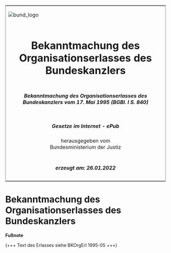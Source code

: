 <span id="DECKBLATT.html"></span>

<table border="0" frame="border" width="100%">

<tr valign="top">

<td align="left">

![bund\_logo](BfJ_2021_Web_de_de.gif)

</td>

<td align="right">

 

</td>

</tr>

<tr align="center" valign="middle">

<td colspan="2">

# Bekanntmachung des Organisationserlasses des Bundeskanzlers

</td>

</tr>

<tr align="center" valign="middle">

<td colspan="2">

##### Bekanntmachung des Organisationserlasses des Bundeskanzlers vom 17. Mai 1995 (BGBl. I S. 840)

</td>

</tr>

<tr align="center" valign="middle">

<td colspan="2">

  
  

##### Gesetze im Internet - ePub  
  
herausgegeben vom  
Bundesministerium der Justiz

</td>

</tr>

<tr align="center" valign="bottom">

<td colspan="2">

  
  

##### erzeugt am: 26.01.2022

</td>

</tr>

</table>

<span id="BJNR084000995.html"></span>

# Bekanntmachung des Organisationserlasses des Bundeskanzlers

<div>

  
**Fußnote**

<div class="jnhtml">

<div>

<div class="jurAbsatz">

(+++ Text des Erlasses siehe BKOrgErl 1995-05 +++)

</div>

</div>

</div>

</div>
